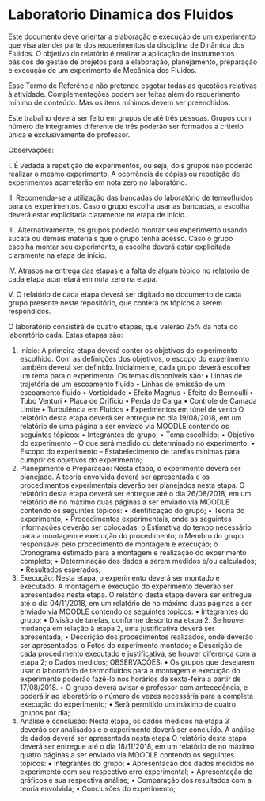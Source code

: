 # Laboratorio Dinamica dos Fluidos

Este documento deve orientar a elaboração e execução de um experimento que visa atender parte dos requerimentos da disciplina de Dinâmica dos Fluidos. O objetivo do relatório é realizar a aplicação de instrumentos básicos de gestão de projetos para a elaboração, planejamento, preparação e execução de um experimento de Mecânica dos Fluidos.

Esse Termo de Referência não pretende esgotar todas as questões relativas à atividade. Complementações podem ser feitas além do requerimento mínimo de conteúdo. Mas os itens mínimos devem ser preenchidos.

Este trabalho deverá ser feito em grupos de até três pessoas. Grupos com número de integrantes diferente de três poderão ser formados a critério única e exclusivamente do professor.

Observações:

I. É vedada a repetição de experimentos, ou seja, dois grupos não poderão realizar o mesmo experimento. A ocorrência de cópias ou repetição de experimentos acarretarão em nota zero no laboratório.

II. Recomenda-se a utilização das bancadas do laboratório de termofluidos para os experimentos. Caso o grupo escolha usar as bancadas, a escolha deverá estar explicitada claramente na etapa de início.

III. Alternativamente, os grupos poderão montar seu experimento usando sucata ou demais materiais que o grupo tenha acesso. Caso o grupo escolha montar seu experimento, a escolha deverá estar explicitada claramente na etapa de início.

IV. Atrasos na entrega das etapas e a falta de algum tópico no relatório de cada etapa acarretará em nota zero na etapa.

V. O relatório de cada etapa deverá ser digitado no documento de cada grupo presente neste repositório, que conterá os tópicos a serem respondidos.

O laboratório consistirá de quatro etapas, que valerão 25% da nota do laboratório cada. Estas etapas são:



1.	Início:
A primeira etapa deverá conter os objetivos do experimento escolhido. Com as definições dos objetivos, o escopo do experimento também deverá ser definido.
Inicialmente, cada grupo deverá escolher um tema para o experimento. Os temas disponíveis são:
•	Linhas de trajetória de um escoamento fluido
•	Linhas de emissão de um escoamento fluido
•	Vorticidade
•	Efeito Magnus
•	Efeito de Bernoulli
•	Tubo Venturi
•	Placa de Orifício
•	Perda de Carga
•	Controle de Camada Limite
•	Turbulência em Fluidos
•	Experimentos em túnel de vento
O relatório desta etapa deverá ser entregue no dia 19/08/2018, em um relatório de uma página a ser enviado via MOODLE contendo os seguintes tópicos:
•	Integrantes do grupo;
•	Tema escolhido;
•	Objetivo do experimento – O que será medido ou determinado no experimento;
•	Escopo do experimento – Estabelecimento de tarefas mínimas para cumprir os objetivos do experimento;
2.	Planejamento e Preparação:
Nesta etapa, o experimento deverá ser planejado. A teoria envolvida deverá ser apresentada e os procedimentos experimentais deverão ser planejados nesta etapa.
O relatório desta etapa deverá ser entregue até o dia 26/08/2018, em um relatório de no máximo duas páginas a ser enviado via MOODLE contendo os seguintes tópicos:
•	Identificação do grupo;
•	Teoria do experimento;
•	Procedimentos experimentais, onde as seguintes informações deverão ser colocadas:
o	Estimativa do tempo necessário para a montagem e execução do procedimento;
o	Membro do grupo responsável pelo procedimento de montagem e execução;
o	Cronograma estimado para a montagem e realização do experimento completo;
•	Determinação dos dados a serem medidos e/ou calculados;
•	Resultados esperados;
3.	Execução:
Nesta etapa, o experimento deverá ser montado e executado. A montagem e execução do experimento deverão ser apresentados nesta etapa.
O relatório desta etapa deverá ser entregue até o dia 04/11/2018, em um relatório de no máximo duas páginas a ser enviado via MOODLE contendo os seguintes tópicos:
•	Integrantes do grupo;
•	Divisão de tarefas, conforme descrito na etapa 2. Se houver mudança em relação à etapa 2, uma justificativa deverá ser apresentada;
•	Descrição dos procedimentos realizados, onde deverão ser apresentados:
o	Fotos do experimento montado;
o	Descrição de cada procedimento executado e justificativa, se houver diferença com a etapa 2;
o	Dados medidos;
OBSERVAÇÕES: 
•	Os grupos que desejarem usar o laboratório de termofluidos para a montagem e execução do experimento poderão fazê-lo nos horários de sexta-feira a partir de 17/08/2018. 
•	O grupo deverá avisar o professor com antecedência, e poderá ir ao laboratório o número de vezes necessária para a completa execução do experimento;
•	Será permitido um máximo de quatro grupos por dia;
4.	Análise e conclusão:
Nesta etapa, os dados medidos na etapa 3 deverão ser analisados e o experimento deverá ser concluído. A análise de dados deverá ser apresentada nesta etapa
O relatório desta etapa deverá ser entregue até o dia 18/11/2018, em um relatório de no máximo quatro páginas a ser enviado via MOODLE contendo os seguintes tópicos:
•	Integrantes do grupo;
•	Apresentação dos dados medidos no experimento com seu respectivo erro experimental;
•	Apresentação de gráficos e sua respectiva análise;
•	Comparação dos resultados com a teoria envolvida;
•	Conclusões do experimento;
